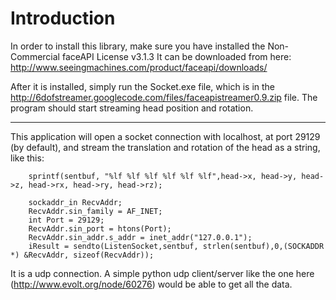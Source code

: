 # Introduction #

In order to install this library, make sure you have installed the Non-Commercial faceAPI License v3.1.3
It can be downloaded from here:
http://www.seeingmachines.com/product/faceapi/downloads/

After it is installed, simply run the Socket.exe file, which is in the http://6dofstreamer.googlecode.com/files/faceapistreamer0.9.zip file. The program should start streaming head position and rotation.


---

This application will open a socket connection with localhost, at port 29129 (by default), and stream the translation and rotation of the head as a string, like this:

```
    sprintf(sentbuf, "%lf %lf %lf %lf %lf %lf",head->x, head->y, head->z, head->rx, head->ry, head->rz);

    sockaddr_in RecvAddr;
    RecvAddr.sin_family = AF_INET;
    int Port = 29129;
    RecvAddr.sin_port = htons(Port);
    RecvAddr.sin_addr.s_addr = inet_addr("127.0.0.1");
    iResult = sendto(ListenSocket,sentbuf, strlen(sentbuf),0,(SOCKADDR *) &RecvAddr, sizeof(RecvAddr));
```

It is a udp connection. A simple python udp client/server like the one here (http://www.evolt.org/node/60276) would be able to get all the data.